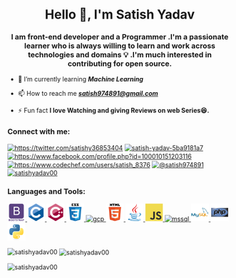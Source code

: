 <h1 align="center">Hello 👋, I'm Satish Yadav</h1>
<h3 align="center">I am front-end developer and a Programmer .I'm a passionate learner who is always willing to learn and work across technologies and domains 💡 .I'm much interested in contributing for open source.</h3>

- 🌱 I’m currently learning ***Machine Learning***

- 📫 How to reach me ***satish974891@gmail.com***

- ⚡ Fun fact **I love Watching and giving Reviews on web Series😆.**

<h3 align="left">Connect with me:</h3>
<p align="left">
<a href="https://twitter.com/https://twitter.com/satishy36853404" target="blank"><img align="center" src="https://raw.githubusercontent.com/rahuldkjain/github-profile-readme-generator/master/src/images/icons/Social/twitter.svg" alt="https://twitter.com/satishy36853404" height="30" width="40" /></a>
<a href="https://linkedin.com/in/satish-yadav-5ba9181a7" target="blank"><img align="center" src="https://raw.githubusercontent.com/rahuldkjain/github-profile-readme-generator/master/src/images/icons/Social/linked-in-alt.svg" alt="satish-yadav-5ba9181a7" height="30" width="40" /></a>
<a href="https://fb.com/https://www.facebook.com/profile.php?id=100010151203116" target="blank"><img align="center" src="https://raw.githubusercontent.com/rahuldkjain/github-profile-readme-generator/master/src/images/icons/Social/facebook.svg" alt="https://www.facebook.com/profile.php?id=100010151203116" height="30" width="40" /></a>
<a href="https://www.codechef.com/users/https://www.codechef.com/users/satish_8376" target="blank"><img align="center" src="https://cdn.jsdelivr.net/npm/simple-icons@3.1.0/icons/codechef.svg" alt="https://www.codechef.com/users/satish_8376" height="30" width="40" /></a>
<a href="https://www.hackerrank.com/@satish974891" target="blank"><img align="center" src="https://raw.githubusercontent.com/rahuldkjain/github-profile-readme-generator/master/src/images/icons/Social/hackerrank.svg" alt="@satish974891" height="30" width="40" /></a>
<a href="https://www.leetcode.com/satishyadav00" target="blank"><img align="center" src="https://raw.githubusercontent.com/rahuldkjain/github-profile-readme-generator/master/src/images/icons/Social/leet-code.svg" alt="satishyadav00" height="30" width="40" /></a>
</p>

<h3 align="left">Languages and Tools:</h3>
<p align="left"> <a href="https://getbootstrap.com" target="_blank"> <img src="https://raw.githubusercontent.com/devicons/devicon/master/icons/bootstrap/bootstrap-plain-wordmark.svg" alt="bootstrap" width="40" height="40"/> </a> <a href="https://www.cprogramming.com/" target="_blank"> <img src="https://raw.githubusercontent.com/devicons/devicon/master/icons/c/c-original.svg" alt="c" width="40" height="40"/> </a> <a href="https://www.w3schools.com/cpp/" target="_blank"> <img src="https://raw.githubusercontent.com/devicons/devicon/master/icons/cplusplus/cplusplus-original.svg" alt="cplusplus" width="40" height="40"/> </a> <a href="https://www.w3schools.com/css/" target="_blank"> <img src="https://raw.githubusercontent.com/devicons/devicon/master/icons/css3/css3-original-wordmark.svg" alt="css3" width="40" height="40"/> </a> <a href="https://cloud.google.com" target="_blank"> <img src="https://www.vectorlogo.zone/logos/google_cloud/google_cloud-icon.svg" alt="gcp" width="40" height="40"/> </a> <a href="https://www.w3.org/html/" target="_blank"> <img src="https://raw.githubusercontent.com/devicons/devicon/master/icons/html5/html5-original-wordmark.svg" alt="html5" width="40" height="40"/> </a> <a href="https://www.java.com" target="_blank"> <img src="https://raw.githubusercontent.com/devicons/devicon/master/icons/java/java-original.svg" alt="java" width="40" height="40"/> </a> <a href="https://developer.mozilla.org/en-US/docs/Web/JavaScript" target="_blank"> <img src="https://raw.githubusercontent.com/devicons/devicon/master/icons/javascript/javascript-original.svg" alt="javascript" width="40" height="40"/> </a> <a href="https://www.microsoft.com/en-us/sql-server" target="_blank"> <img src="https://www.svgrepo.com/show/303229/microsoft-sql-server-logo.svg" alt="mssql" width="40" height="40"/> </a> <a href="https://www.mysql.com/" target="_blank"> <img src="https://raw.githubusercontent.com/devicons/devicon/master/icons/mysql/mysql-original-wordmark.svg" alt="mysql" width="40" height="40"/> </a> <a href="https://www.php.net" target="_blank"> <img src="https://raw.githubusercontent.com/devicons/devicon/master/icons/php/php-original.svg" alt="php" width="40" height="40"/> </a> <a href="https://www.python.org" target="_blank"> <img src="https://raw.githubusercontent.com/devicons/devicon/master/icons/python/python-original.svg" alt="python" width="40" height="40"/> </a> </p>

<p><img align="left" src="https://github-readme-stats.vercel.app/api/top-langs?username=satishyadav00&show_icons=true&locale=en&layout=compact" alt="satishyadav00" /></p>

<p>&nbsp;<img align="center" src="https://github-readme-stats.vercel.app/api?username=satishyadav00&show_icons=true&locale=en" alt="satishyadav00" /></p>

<p><img align="center" src="https://github-readme-streak-stats.herokuapp.com/?user=satishyadav00&" alt="satishyadav00" /></p>
